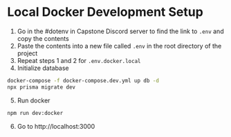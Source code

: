 # Local Docker Development Setup

1. Go in the #dotenv in Capstone Discord server to find the link to `.env` and copy the contents
2. Paste the contents into a new file called `.env` in the root directory of the project
3. Repeat steps 1 and 2 for `.env.docker.local`
4. Initialize database

```bash
docker-compose -f docker-compose.dev.yml up db -d
npx prisma migrate dev
```

5. Run docker

```bash
npm run dev:docker
```

6. Go to http://localhost:3000
